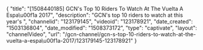 {
    "title": "[1508440185] GCN's Top 10 Riders To Watch At The Vuelta A Espa\u00f1a 2017",
    "description": "GCN's top 10 riders to watch at this year's ",
    "channelid": "123179145",
    "videoid": "123178921",
    "date_created": "1503136804",
    "date_modified": "1508373172",
    "type": "captivate",
    "layout": "channelVideo",
    "url": "\/gcn-channel\/gcn-s-top-10-riders-to-watch-at-the-vuelta-a-espa\u00f1a-2017\/123179145-123178921"
}